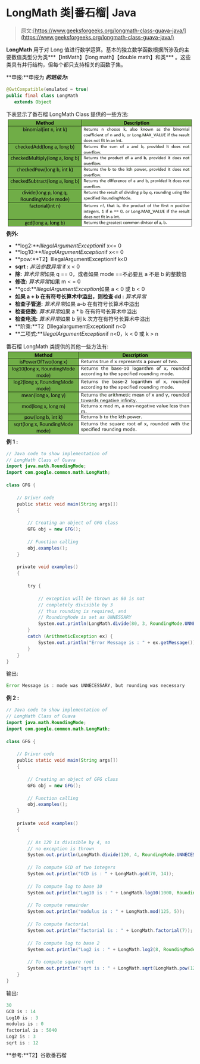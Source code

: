 # LongMath 类|番石榴| Java

> 原文:[https://www.geeksforgeeks.org/longmath-class-guava-java/](https://www.geeksforgeeks.org/longmath-class-guava-java/)

**LongMath** 用于对 Long 值进行数学运算。基本的独立数学函数根据所涉及的主要数值类型分为类***【IntMath】【long math】【double math】和类*** 。这些类具有并行结构，但每个都只支持相关的函数子集。

**申报:**申报为 ***的班级为:***

```java
@GwtCompatible(emulated = true)
public final class LongMath
   extends Object

```

下表显示了番石榴 LongMath Class 提供的一些方法:
![](img/bc5a1662d337a590bd1a6943aaf84f83.png)
**例外:**

*   **log2:***IllegalArgumentException*if x<= 0
*   **log10:***IllegalArgumentException*if x<= 0
*   **pow:**T2】IllegalArgumentExceptionif k<0
*   **sqrt :** *非法参数异常* if x < 0
*   **除:** *算术异常*如果 q == 0，或者如果 mode ==不必要且 a 不是 b 的整数倍
*   **修改:** *算术异常*如果 m < = 0
*   **gcd:***IllegalArgumentException*如果 a < 0 或 b < 0
*   **如果 a + b 在有符号长算术中溢出，则检查 dd :** *算术异常*
*   **检查子管道:** *算术异常*如果 a–b 在有符号长算术中溢出
*   **检查倍数:** *算术异常*如果 a * b 在有符号长算术中溢出
*   **检查电流:** *算术异常*如果 b 到 k 次方在有符号长算术中溢出
*   **阶乘:**T2【IllegalargumentExceptionif n<0
*   **二项式:***IllegalArgumentException*if n<0，k < 0 或 k > n

番石榴 LongMath 类提供的其他一些方法有:
![](img/7f2f35ae44f5cf9927b92a40b00c2106.png)
**例 1 :**

```java
// Java code to show implementation of
// LongMath Class of Guava
import java.math.RoundingMode;
import com.google.common.math.LongMath;

class GFG {

    // Driver code
    public static void main(String args[])
    {

        // Creating an object of GFG class
        GFG obj = new GFG();

        // Function calling
        obj.examples();
    }

    private void examples()
    {

        try {

            // exception will be thrown as 80 is not
            // completely divisible by 3
            // thus rounding is required, and
            // RoundingMode is set as UNNESSARY
            System.out.println(LongMath.divide(80, 3, RoundingMode.UNNECESSARY));
        }
        catch (ArithmeticException ex) {
            System.out.println("Error Message is : " + ex.getMessage());
        }
    }
}
```

输出:

```java
Error Message is : mode was UNNECESSARY, but rounding was necessary

```

**例 2 :**

```java
// Java code to show implementation of
// LongMath Class of Guava
import java.math.RoundingMode;
import com.google.common.math.LongMath;

class GFG {

    // Driver code
    public static void main(String args[])
    {

        // Creating an object of GFG class
        GFG obj = new GFG();

        // Function calling
        obj.examples();
    }

    private void examples()
    {

        // As 120 is divisible by 4, so
        // no exception is thrown
        System.out.println(LongMath.divide(120, 4, RoundingMode.UNNECESSARY));

        // To compute GCD of two integers
        System.out.println("GCD is : " + LongMath.gcd(70, 14));

        // To compute log to base 10
        System.out.println("Log10 is : " + LongMath.log10(1000, RoundingMode.HALF_EVEN));

        // To compute remainder
        System.out.println("modulus is : " + LongMath.mod(125, 5));

        // To compute factorial
        System.out.println("factorial is : " + LongMath.factorial(7));

        // To compute log to base 2
        System.out.println("Log2 is : " + LongMath.log2(8, RoundingMode.HALF_EVEN));

        // To compute square root
        System.out.println("sqrt is : " + LongMath.sqrt(LongMath.pow(12, 2), RoundingMode.HALF_EVEN));
    }
}
```

输出:

```java
30
GCD is : 14
Log10 is : 3
modulus is : 0
factorial is : 5040
Log2 is : 3
sqrt is : 12

```

**参考:**T2】谷歌番石榴